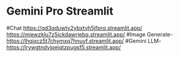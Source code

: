 # Gemini Pro Streamlit
#Chat
                 https://qd3qduwtv2ybxtvh5jfprq.streamlit.app/
https://mjewzklu7z5ickdawrjebq.streamlit.app/
	#Image Generate- 
                        https://lhqixcz5t7chymxq7hnuvf.streamlit.app/
	#Gemini LLM- 
                         https://lrywgtndvjpejqtzpugsf5.streamlit.app/

